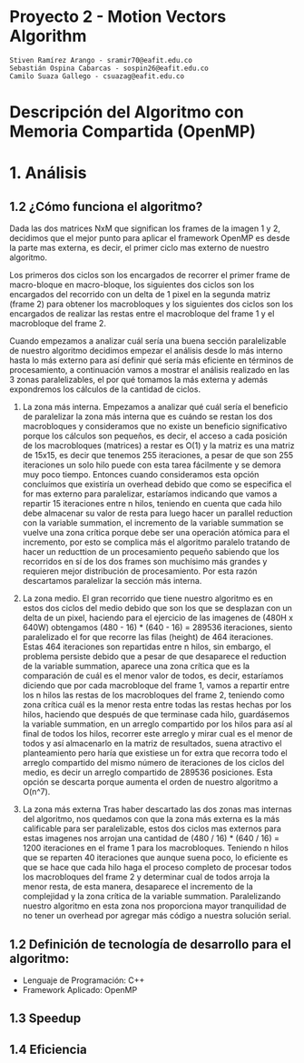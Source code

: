 # Proyecto 2 - Motion Vectors Algorithm

    Stiven Ramírez Arango - sramir70@eafit.edu.co
    Sebastián Ospina Cabarcas - sospin26@eafit.edu.co
    Camilo Suaza Gallego - csuazag@eafit.edu.co

# Descripción del Algoritmo con Memoria Compartida (OpenMP)





# 1. Análisis

## 1.2 ¿Cómo funciona el algoritmo?

Dada las dos matrices NxM que significan los frames de la imagen 1 y 2, decidimos que el mejor punto para aplicar el framework OpenMP es desde la parte mas externa, es decir, el primer ciclo mas externo de nuestro algoritmo.

Los primeros dos ciclos son los encargados de recorrer el primer frame de macro-bloque en macro-bloque, los siguientes dos ciclos son los encargados del recorrido con un delta de 1 pixel en la segunda matriz (frame 2) para obtener los macrobloques y los siguientes dos ciclos son los encargados de realizar las restas entre el macrobloque del frame 1 y el macrobloque del frame 2.

Cuando empezamos a analizar cuál sería una buena sección paralelizable de nuestro algoritmo decidimos empezar el análisis desde lo más interno hasta lo más externo para así definir qué sería más eficiente en términos de procesamiento, a continuación vamos a mostrar el análisis realizado en las 3 zonas paralelizables, el por qué tomamos la más externa y además expondremos los cálculos de la cantidad de ciclos.

1. La zona más interna.
Empezamos a analizar qué cuál sería el beneficio de paralelizar la zona más interna que es cuándo se restan los dos macrobloques y consideramos que no existe un beneficio significativo porque los cálculos son pequeños, es decir, el acceso a cada posición de los macrobloques (matrices) a restar es O(1) y la matriz es una matriz de 15x15, es decir que tenemos 255 iteraciones, a pesar de que son 255 iteraciones un solo hilo puede con esta tarea fácilmente y se demora muy poco tiempo. Entonces cuando consideramos esta opción concluímos que existiría un overhead debido que como se especifica el for mas externo para paralelizar, estaríamos indicando que vamos a repartir 15 iteraciones entre n hilos, teniendo en cuenta que cada hilo debe almacenar su valor de resta para luego hacer un parallel reduction con la variable summation, el incremento de la variable summation se vuelve una zona crítica porque debe ser una operación atómica para el incremento, por esto se complica más el algoritmo paralelo tratando de hacer un reducttion de un procesamiento pequeño sabiendo que los recorridos en sí de los dos frames son muchísimo más grandes y requieren mejor distribución de procesamiento. Por esta razón descartamos paralelizar la sección más interna.

2. La zona medio.
El gran recorrido que tiene nuestro algoritmo es en estos dos ciclos del medio debido que son los que se desplazan con un delta de un pixel, haciendo para el ejercicio de las imagenes de (480H x 640W) obtengamos (480 - 16) * (640 - 16) = 289536 iteraciones, siento paralelizado el for que recorre las filas (height) de 464 iteraciones. Estas 464 iteraciones son repartidas entre n hilos, sin embargo, el problema persiste debido que a pesar de que desaparece el reduction de la variable summation, aparece una zona crítica que es la comparación de cuál es el menor valor de todos, es decir, estaríamos diciendo que por cada macrobloque del frame 1, vamos a repartir entre los n hilos las restas de los macrobloques del frame 2, teniendo como zona crítica cuál es la menor resta entre todas las restas hechas por los hilos, haciendo que después de que terminase cada hilo, guardásemos la variable summation, en un arreglo compartido por los hilos para así al final de todos los hilos, recorrer este arreglo y mirar cual es el menor de todos y así almacenarlo en la matriz de resultados, suena atractivo el planteamiento pero haría que existiese un for extra que recorra todo el arreglo compartido del mismo número de iteraciones de los ciclos del medio, es decir un arreglo compartido de 289536 posiciones. Esta opción se descarta porque aumenta el orden de nuestro algoritmo a O(n^7).

3. La zona más externa
Tras haber descartado las dos zonas mas internas del algoritmo, nos quedamos con que la zona más externa es la más calificable para ser paralelizable, estos dos ciclos mas externos para estas imagenes nos arrojan una cantidad de (480 / 16) * (640 / 16) = 1200 iteraciones en el frame 1 para los macrobloques. Teniendo n hilos que se reparten 40 iteraciones que aunque suena poco, lo eficiente es que se hace que cada hilo haga el proceso completo de procesar todos los macrobloques del frame 2 y determinar cual de todos arroja la menor resta, de esta manera, desaparece el incremento de la complejidad y la zona crítica de la variable summation. Paralelizando nuestro algoritmo en esta zona nos proporciona mayor tranquilidad de no tener un overhead por agregar más código a nuestra solución serial.



## 1.2 Definición de tecnología de desarrollo para el algoritmo:

* Lenguaje de Programación: C++
* Framework Aplicado: OpenMP

## 1.3 Speedup



## 1.4 Eficiencia



